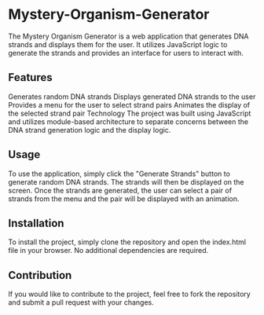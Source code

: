 # Mystery-Organism-Generator

The Mystery Organism Generator is a web application that generates DNA strands and displays them for the user. It utilizes JavaScript logic to generate the strands and provides an interface for users to interact with.

## Features
Generates random DNA strands
Displays generated DNA strands to the user
Provides a menu for the user to select strand pairs
Animates the display of the selected strand pair
Technology
The project was built using JavaScript and utilizes module-based architecture to separate concerns between the DNA strand generation logic and the display logic.

## Usage
To use the application, simply click the "Generate Strands" button to generate random DNA strands. The strands will then be displayed on the screen. Once the strands are generated, the user can select a pair of strands from the menu and the pair will be displayed with an animation.

## Installation
To install the project, simply clone the repository and open the index.html file in your browser. No additional dependencies are required.

## Contribution
If you would like to contribute to the project, feel free to fork the repository and submit a pull request with your changes.

